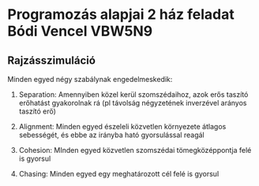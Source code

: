 # Programozás alapjai 2 ház feladat Bódi Vencel VBW5N9

## Rajzásszimuláció


Minden egyed négy szabálynak engedelmeskedik:

1) Separation: Amennyiben közel kerül szomszédaihoz, azok erős taszító erőhatást gyakorolnak rá (pl távolság négyzetének inverzével arányos taszító erő)

2) Alignment: Minden egyed észeleli közvetlen környezete átlagos sebességét, és ebbe az irányba ható gyorsulással reagál

3) Cohesion: MInden egyed közvetlen szomszédai tömegközéppontja felé is gyorsul

4) Chasing: Minden egyed egy meghatározott cél felé is gyorsul